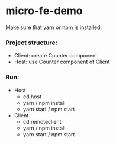# micro-fe-demo
Make sure that yarn or npm is installed.
### Project structure: 
- Client: create Counter component
- Host: use Counter component of Client
### Run: 
- Host
    - cd host
    - yarn / npm install
    - yarn start / npm start
- Client
    - cd remoteclient
    - yarn / npm install
    - yarn start / npm start